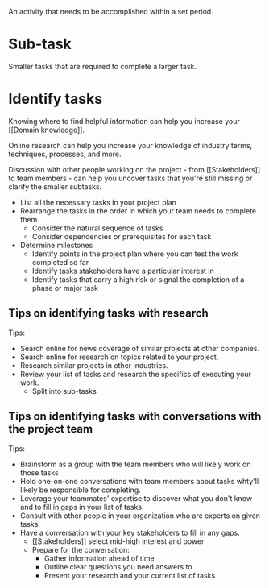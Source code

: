 An activity that needs to be accomplished within a set period. 

# Sub-task
Smaller tasks that are required to complete a larger task.

# Identify tasks
Knowing where to find helpful information can help you increase your [[Domain knowledge]].

Online research can help you increase your knowledge of industry terms, techniques, processes, and more.

Discussion with other people working on the project - from [[Stakeholders]] to team members - can help you uncover tasks that you're still missing or clarify the smaller subtasks.

- List all the necessary tasks in your project plan
- Rearrange the tasks in the order in which your team needs to complete them
	- Consider the natural sequence of tasks
	- Consider dependencies or prerequisites for each task
- Determine milestones
	- Identify points in the project plan where you can test the work completed so far
	- Identify tasks stakeholders have a particular interest in
	- Identify tasks that carry a high risk or signal the completion of a phase or major task

## Tips on identifying tasks with research
Tips:
- Search online for news coverage of similar projects at other companies.
- Search online for research on topics related to your project.
- Research similar projects in other industries.
- Review your list of tasks and research the specifics of executing your work. 
	- Split into sub-tasks

## Tips on identifying tasks with conversations with the project team

Tips:
- Brainstorm as a group with the team members who will likely work on those tasks
- Hold one-on-one conversations with team members about tasks whty'll likely be responsible for completing.
- Leverage your teammates' expertise to discover what you don't know and to fill in gaps in your list of tasks. 
- Consult with other people in your organization who are experts on given tasks.
- Have a conversation with your key stakeholders to fill in any gaps.
	- [[Stakeholders]] select mid-high interest and power
	- Prepare for the conversation:
		- Gather information ahead of time
		- Outline clear questions you need answers to
		- Present your research and your current list of tasks